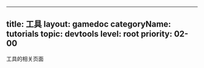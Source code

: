 
---
title: 工具
layout: gamedoc
categoryName: tutorials
topic: devtools
level: root
priority: 02-00
---

工具的相关页面

